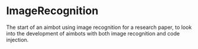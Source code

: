 # ImageRecognition
The start of an aimbot using image recognition for a research paper, to look into the development of aimbots with both image recognition and code injection.
